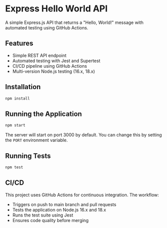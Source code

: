 # Express Hello World API

A simple Express.js API that returns a "Hello, World!" message with automated testing using GitHub Actions.

## Features

- Simple REST API endpoint
- Automated testing with Jest and Supertest
- CI/CD pipeline using GitHub Actions
- Multi-version Node.js testing (16.x, 18.x)

## Installation

```bash
npm install
```

## Running the Application

```bash
npm start
```

The server will start on port 3000 by default. You can change this by setting the `PORT` environment variable.

## Running Tests

```bash
npm test
```

## CI/CD

This project uses GitHub Actions for continuous integration. The workflow:

- Triggers on push to main branch and pull requests
- Tests the application on Node.js 16.x and 18.x
- Runs the test suite using Jest
- Ensures code quality before merging
